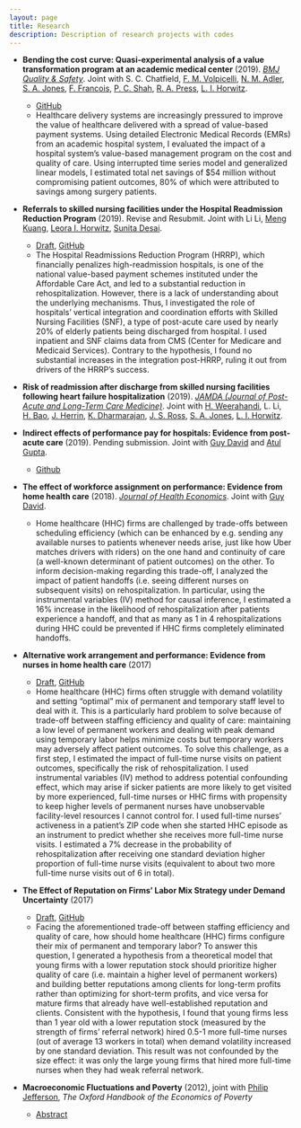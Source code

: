 ```yaml
---
layout: page
title: Research
description: Description of research projects with codes
---
```


- **Bending the cost curve: Quasi-experimental analysis of a value transformation program at an academic medical center** (2019). [_BMJ Quality & Safety_](https://doi.org/10.1136/bmjqs-2018-009068). Joint with S. C. Chatfield, [F. M. Volpicelli](https://nyulangone.org/doctors/1366679235/frank-m-volpicelli), [N. M. Adler](https://nyulangone.org/doctors/1821294034/nicole-m-adler), [S. A. Jones](https://med.nyu.edu/faculty/simon-a-jones), [F. Francois](https://nyulangone.org/doctors/1164516712/fritz-francois), [P. C. Shah](https://nyulangone.org/doctors/1508925991/paresh-c-shah), [R. A. Press](https://nyulangone.org/doctors/1538217195/robert-a-press), [L. I. Horwitz]((https://nyulangone.org/doctors/1841334810/leora-horwitz)).
  - [GitHub](https://github.com/lucy-kim/VBM-eval)
  - Healthcare delivery systems are increasingly pressured to improve the value of healthcare delivered with a spread of value-based payment systems. Using detailed Electronic Medical Records (EMRs) from an academic hospital system, I evaluated the impact of a hospital system’s value-based management program on the cost and quality of care. Using interrupted time series model and generalized linear models, I estimated total net savings of $54 million without compromising patient outcomes, 80% of which were attributed to savings among surgery patients.

- **Referrals to skilled nursing facilities under the Hospital Readmission Reduction Program** (2019). Revise and Resubmit. Joint with Li Li, [Meng Kuang](https://medicine.yale.edu/core/people/meng_kuang.profile), [Leora I. Horwitz](https://nyulangone.org/doctors/1841334810/leora-horwitz), [Sunita Desai](https://med.nyu.edu/faculty/sunita-m-desai).
    - [Draft](https://bit.ly/2HE3Hd5), [GitHub](https://github.com/lucy-kim/vertical-integration)
    - The Hospital Readmissions Reduction Program (HRRP), which financially penalizes high-readmission hospitals, is one of the national value-based payment schemes instituted under the Affordable Care Act, and led to a substantial reduction in rehospitalization. However, there is a lack of understanding about the underlying mechanisms. Thus, I investigated the role of hospitals’ vertical integration and coordination efforts with Skilled Nursing Facilities (SNF), a type of post-acute care used by nearly 20% of elderly patients being discharged from hospital. I used inpatient and SNF claims data from CMS (Center for Medicare and Medicaid Services). Contrary to the hypothesis, I found no substantial increases in the integration post-HRRP, ruling it out from drivers of the HRRP’s success.

 - **Risk of readmission after discharge from skilled nursing facilities following heart failure hospitalization** (2019). [_JAMDA (Journal of Post-Acute and Long-Term Care Medicine)_](https://doi.org/10.1016/j.jamda.2019.01.135). Joint with [H. Weerahandi](https://nyulangone.org/doctors/1336373992/himali-m-weerahandi), L. Li, [H. Bao](https://medicine.yale.edu/core/people/haikun_bao.profile), [J. Herrin](https://medicine.yale.edu/people/organizations/jeph_herrin.profile), [K. Dharmarajan](https://medicine.yale.edu/core/people/kumar_dharmarajan.profile), [J. S. Ross](https://medicine.yale.edu/intmed/people/joseph_ross-2.profile), [S. A. Jones](https://med.nyu.edu/faculty/simon-a-jones), [L. I. Horwitz]((https://nyulangone.org/doctors/1841334810/leora-horwitz)).

- **Indirect effects of performance pay for hospitals: Evidence from post-acute care** (2019). Pending submission. Joint with [Guy David](https://hcmg.wharton.upenn.edu/profile/gdavid2/) and [Atul Gupta](https://hcmg.wharton.upenn.edu/profile/atulgup/).
  - [Github](https://github.com/lucy-kim/homehealth)

- **The effect of workforce assignment on performance: Evidence from home health care** (2018). [_Journal of Health Economics_](https://doi.org/10.1016/j.jhealeco.2018.03.003). Joint with [Guy David](https://hcmg.wharton.upenn.edu/profile/gdavid2/).
  <!-- - [Draft](https://www.dropbox.com/s/f8vgj3rpvqquif8/handoffs-readmit-published-draft.pdf?dl=0) -->
  <!-- - , [GitHub](https://github.com/lucy-kim/handoffs-readmit) -->
  - Home healthcare (HHC) firms are challenged by trade-offs between scheduling efficiency (which can be enhanced by e.g. sending any available nurses to patients whenever needs arise, just like how Uber matches drivers with riders) on the one hand and continuity of care (a well-known determinant of patient outcomes) on the other. To inform decision-making regarding this trade-off, I analyzed the impact of patient handoffs (i.e. seeing different nurses on subsequent visits) on rehospitalization. In particular, using the instrumental variables (IV) method for causal inference, I estimated a 16% increase in the likelihood of rehospitalization after patients experience a handoff, and that as many as 1 in 4 rehospitalizations during HHC could be prevented if HHC firms completely eliminated handoffs.

- **Alternative work arrangement and performance: Evidence from nurses in home health care** (2017)
  - [Draft](https://www.dropbox.com/s/rgayoxr0ybjd5a7/altwork-readmit.pdf?dl=0), [GitHub](https://github.com/lucy-kim/altwork-readmit)
  - Home healthcare (HHC) firms often struggle with demand volatility and setting “optimal” mix of permanent and temporary staff level to deal with it. This is a particularly hard problem to solve because of trade-off between staffing efficiency and quality of care: maintaining a low level of permanent workers and dealing with peak demand using temporary labor helps minimize costs but temporary workers may adversely affect  patient outcomes.
To solve this challenge, as a first step, I estimated the impact of full-time nurse visits on patient outcomes, specifically the risk of rehospitalization. I used instrumental variables (IV) method to address potential confounding effect, which may arise if sicker patients are more likely to get visited by more experienced, full-time nurses or HHC firms with propensity to keep higher levels of permanent nurses have unobservable facility-level resources I cannot control for. I used full-time nurses’ activeness in a patient’s ZIP code when she started HHC episode as an instrument to predict whether she receives more full-time nurse visits. I estimated a 7% decrease in the probability of rehospitalization after receiving one standard deviation higher proportion of full-time nurse visits (equivalent to about two more full-time nurse visits out of 6 in total).

- **The Effect of Reputation on Firms’ Labor Mix Strategy under Demand Uncertainty** (2017)
  - [Draft](https://www.dropbox.com/s/7xx1lo0ejbku9hp/labormix-demandfluc.pdf?dl=0), [GitHub](https://github.com/lucy-kim/labormix-demandfluc)
  - Facing the aforementioned trade-off between staffing efficiency and quality of care, how should home healthcare (HHC) firms configure their mix of permanent and temporary labor? To answer this question, I generated a hypothesis from a theoretical model that young firms with a lower reputation stock should prioritize higher quality of care (i.e. maintain a higher level of permanent workers) and building better reputations among clients for long-term profits rather than optimizing for short-term profits, and vice versa for mature firms that already have well-established reputation and clients. Consistent with the hypothesis, I found that young firms less than 1 year old with a lower reputation stock (measured by the strength of firms’ referral network) hired 0.5-1 more full-time nurses (out of average 13 workers in total) when demand volatility increased by one standard deviation. This result was not confounded by the size effect: it was only the large young firms that hired more full-time nurses when they had weak referral network.
- **Macroeconomic Fluctuations and Poverty** (2012), joint with [Philip Jefferson](http://www.swarthmore.edu/profile/philip-jefferson), _The Oxford Handbook of the Economics of Poverty_
  - [Abstract](http://www.oxfordhandbooks.com/view/10.1093/oxfordhb/9780195393781.001.0001/oxfordhb-9780195393781-e-16)
